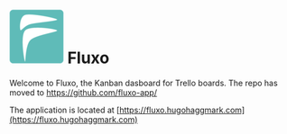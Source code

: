 
# ![image](https://raw.githubusercontent.com/hugohaggmark/Fluxo/master/static/favicon-96x96.png) Fluxo
Welcome to Fluxo, the Kanban dasboard for Trello boards. The repo has moved to https://github.com/fluxo-app/

The application is located at [https://fluxo.hugohaggmark.com](https://fluxo.hugohaggmark.com)
